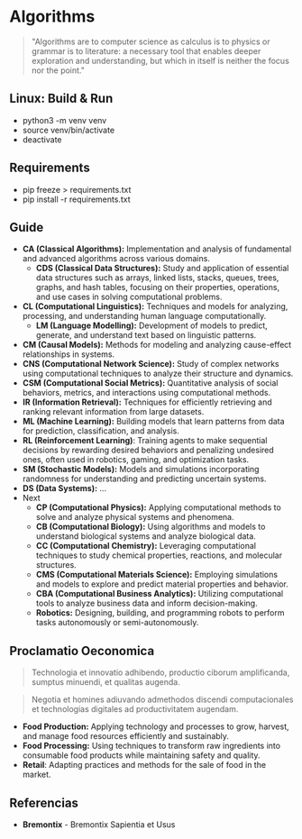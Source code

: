 # Algorithms

> "Algorithms are to computer science as calculus is to physics or grammar is to literature: a necessary tool that enables deeper exploration and understanding, but which in itself is neither the focus nor the point."

## Linux: Build & Run

- python3 -m venv venv
- source venv/bin/activate
- deactivate

## Requirements

- pip freeze > requirements.txt
- pip install -r requirements.txt

## Guide

- **CA (Classical Algorithms):** Implementation and analysis of fundamental and advanced algorithms across various domains.  
  - **CDS (Classical Data Structures):** Study and application of essential data structures such as arrays, linked lists, stacks, queues, trees, graphs, and hash tables, focusing on their properties, operations, and use cases in solving computational problems.
- **CL (Computational Linguistics):** Techniques and models for analyzing, processing, and understanding human language computationally.  
  - **LM (Language Modelling):** Development of models to predict, generate, and understand text based on linguistic patterns.  
- **CM (Causal Models):** Methods for modeling and analyzing cause-effect relationships in systems.  
- **CNS (Computational Network Science):** Study of complex networks using computational techniques to analyze their structure and dynamics.  
- **CSM (Computational Social Metrics):** Quantitative analysis of social behaviors, metrics, and interactions using computational methods.  
- **IR (Information Retrieval):** Techniques for efficiently retrieving and ranking relevant information from large datasets.  
- **ML (Machine Learning):** Building models that learn patterns from data for prediction, classification, and analysis.
- **RL (Reinforcement Learning)**: Training agents to make sequential decisions by rewarding desired behaviors and penalizing undesired ones, often used in robotics, gaming, and optimization tasks.
- **SM (Stochastic Models):** Models and simulations incorporating randomness for understanding and predicting uncertain systems.
- **DS (Data Systems):** ...
- Next
  - **CP (Computational Physics):** Applying computational methods to solve and analyze physical systems and phenomena.  
  - **CB (Computational Biology):** Using algorithms and models to understand biological systems and analyze biological data.  
  - **CC (Computational Chemistry):** Leveraging computational techniques to study chemical properties, reactions, and molecular structures.  
  - **CMS (Computational Materials Science):** Employing simulations and models to explore and predict material properties and behavior.  
  - **CBA (Computational Business Analytics):** Utilizing computational tools to analyze business data and inform decision-making.  
  - **Robotics:** Designing, building, and programming robots to perform tasks autonomously or semi-autonomously.

## Proclamatio Oeconomica

> Technologia et innovatio adhibendo, productio ciborum amplificanda, sumptus minuendi, et qualitas augenda.

> Negotia et homines adiuvando admethodos discendi computacionales et technologias digitales ad productivitatem augendam.

- **Food Production:** Applying technology and processes to grow, harvest, and manage food resources efficiently and sustainably.  
- **Food Processing:** Using techniques to transform raw ingredients into consumable food products while maintaining safety and quality.
- **Retail**: Adapting practices and methods for the sale of food in the market.

## Referencias

- **Bremontix** - Bremontix Sapientia et Usus
